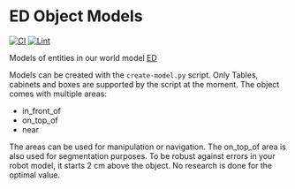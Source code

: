 # ED Object Models

[![CI](https://github.com/tue-robotics/ed_object_models/actions/workflows/main.yml/badge.svg)](https://github.com/tue-robotics/ed_object_models/actions/workflows/main.yml)
[![Lint](https://github.com/tue-robotics/ed_object_models/actions/workflows/lint.yml/badge.svg)](https://github.com/tue-robotics/ed_object_models/actions/workflows/lint.yml)

Models of entities in our world model [ED](https://github.com/tue-robotics/ed/)

Models can be created with the `create-model.py` script. Only Tables, cabinets and boxes are supported by the script at the moment.
The object comes with multiple areas:

- in_front_of
- on_top_of
- near

The areas can be used for manipulation or navigation. The on_top_of area is also used for segmentation purposes. To be robust against errors in your robot model, it starts 2 cm above the object. No research is done for the optimal value.
